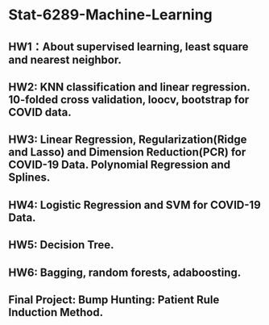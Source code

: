 # Stat-6289-Machine-Learning
## HW1：About supervised learning, least square and nearest neighbor.
## HW2: KNN classification and linear regression. 10-folded cross validation, loocv, bootstrap for COVID data.
## HW3: Linear Regression, Regularization(Ridge and Lasso) and Dimension Reduction(PCR) for COVID-19 Data. Polynomial Regression and Splines.
## HW4: Logistic Regression and SVM for COVID-19 Data.
## HW5: Decision Tree.
## HW6: Bagging, random forests, adaboosting.
##  Final Project: Bump Hunting: Patient Rule Induction Method.
